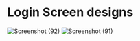 # Login Screen designs

![Screenshot (92)](https://github.com/Waleed2207/React-Native/assets/62006481/757ef2a4-0b49-4565-8638-c212984a7de4)
![Screenshot (91)](https://github.com/Waleed2207/React-Native/assets/62006481/942f5b41-7f77-4eee-801d-acc360bf6b12)
